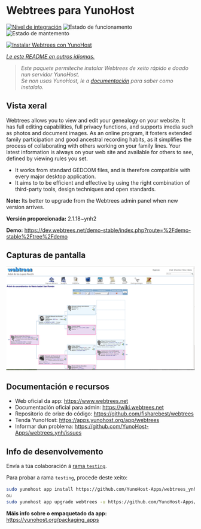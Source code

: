 <!--
NOTA: Este README foi creado automáticamente por <https://github.com/YunoHost/apps/tree/master/tools/readme_generator>
NON debe editarse manualmente.
-->

# Webtrees para YunoHost

[![Nivel de integración](https://dash.yunohost.org/integration/webtrees.svg)](https://dash.yunohost.org/appci/app/webtrees) ![Estado de funcionamento](https://ci-apps.yunohost.org/ci/badges/webtrees.status.svg) ![Estado de mantemento](https://ci-apps.yunohost.org/ci/badges/webtrees.maintain.svg)

[![Instalar Webtrees con YunoHost](https://install-app.yunohost.org/install-with-yunohost.svg)](https://install-app.yunohost.org/?app=webtrees)

*[Le este README en outros idiomas.](./ALL_README.md)*

> *Este paquete permíteche instalar Webtrees de xeito rápido e doado nun servidor YunoHost.*  
> *Se non usas YunoHost, le a [documentación](https://yunohost.org/install) para saber como instalalo.*

## Vista xeral

Webtrees allows you to view and edit your genealogy on your website. It has full editing capabilities, full privacy functions, and supports imedia such as photos and document images. As an online program, it fosters extended family participation and good ancestral recording habits, as it simplifies the process of collaborating with others working on your family lines. Your latest information is always on your web site and available for others to see, defined by viewing rules you set.

- It works from standard GEDCOM files, and is therefore compatible with every major desktop application.
- It aims to to be efficient and effective by using the right combination of third-party tools, design techniques and open standards.

**Note:** Its better to upgrade from the Webtrees admin panel when new version arrives.


**Versión proporcionada:** 2.1.18~ynh2

**Demo:** <https://dev.webtrees.net/demo-stable/index.php?route=%2Fdemo-stable%2Ftree%2Fdemo>

## Capturas de pantalla

![Captura de pantalla de Webtrees](./doc/screenshots/1200px-Webtrees.png)

## Documentación e recursos

- Web oficial da app: <https://www.webtrees.net>
- Documentación oficial para admin: <https://wiki.webtrees.net>
- Repositorio de orixe do código: <https://github.com/fisharebest/webtrees>
- Tenda YunoHost: <https://apps.yunohost.org/app/webtrees>
- Informar dun problema: <https://github.com/YunoHost-Apps/webtrees_ynh/issues>

## Info de desenvolvemento

Envía a túa colaboración á [rama `testing`](https://github.com/YunoHost-Apps/webtrees_ynh/tree/testing).

Para probar a rama `testing`, procede deste xeito:

```bash
sudo yunohost app install https://github.com/YunoHost-Apps/webtrees_ynh/tree/testing --debug
ou
sudo yunohost app upgrade webtrees -u https://github.com/YunoHost-Apps/webtrees_ynh/tree/testing --debug
```

**Máis info sobre o empaquetado da app:** <https://yunohost.org/packaging_apps>
